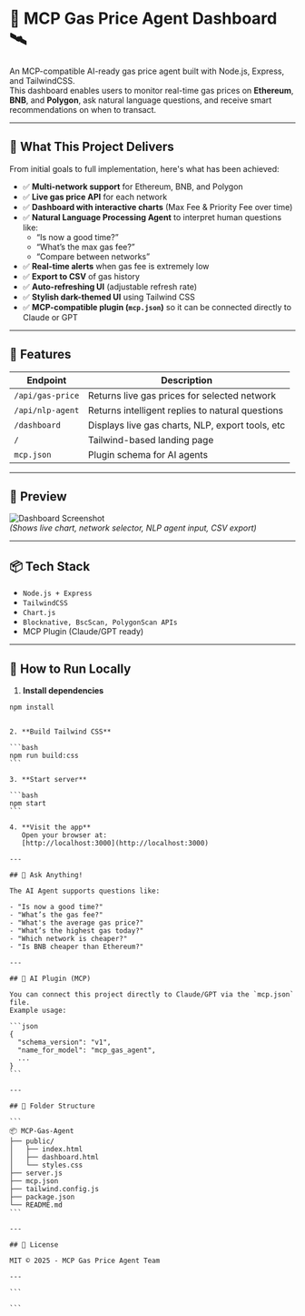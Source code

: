 # 🚀 MCP Gas Price Agent Dashboard 🛰️

An MCP-compatible AI-ready gas price agent built with Node.js, Express, and TailwindCSS.  
This dashboard enables users to monitor real-time gas prices on **Ethereum**, **BNB**, and **Polygon**, ask natural language questions, and receive smart recommendations on when to transact.

---

## 🧠 What This Project Delivers

From initial goals to full implementation, here's what has been achieved:

- ✅ **Multi-network support** for Ethereum, BNB, and Polygon
- ✅ **Live gas price API** for each network
- ✅ **Dashboard with interactive charts** (Max Fee & Priority Fee over time)
- ✅ **Natural Language Processing Agent** to interpret human questions like:
  - “Is now a good time?”
  - “What’s the max gas fee?”
  - “Compare between networks”
- ✅ **Real-time alerts** when gas fee is extremely low
- ✅ **Export to CSV** of gas history
- ✅ **Auto-refreshing UI** (adjustable refresh rate)
- ✅ **Stylish dark-themed UI** using Tailwind CSS
- ✅ **MCP-compatible plugin (`mcp.json`)** so it can be connected directly to Claude or GPT

---

## 🔧 Features

| Endpoint         | Description                                      |
| ---------------- | ------------------------------------------------ |
| `/api/gas-price` | Returns live gas prices for selected network     |
| `/api/nlp-agent` | Returns intelligent replies to natural questions |
| `/dashboard`     | Displays live gas charts, NLP, export tools, etc |
| `/`              | Tailwind-based landing page                      |
| `mcp.json`       | Plugin schema for AI agents                      |

---

## 📸 Preview

![Dashboard Screenshot](./screenshots/dashboard.png)  
_(Shows live chart, network selector, NLP agent input, CSV export)_

---

## 📦 Tech Stack

- `Node.js + Express`
- `TailwindCSS`
- `Chart.js`
- `Blocknative, BscScan, PolygonScan APIs`
- MCP Plugin (Claude/GPT ready)

---

## 🚀 How to Run Locally

1. **Install dependencies**

```bash
npm install
```

````

2. **Build Tailwind CSS**

```bash
npm run build:css
```

3. **Start server**

```bash
npm start
```

4. **Visit the app**
   Open your browser at:
   [http://localhost:3000](http://localhost:3000)

---

## 🤖 Ask Anything!

The AI Agent supports questions like:

- "Is now a good time?"
- "What’s the gas fee?"
- "What's the average gas price?"
- "What’s the highest gas today?"
- "Which network is cheaper?"
- "Is BNB cheaper than Ethereum?"

---

## 🔌 AI Plugin (MCP)

You can connect this project directly to Claude/GPT via the `mcp.json` file.
Example usage:

```json
{
  "schema_version": "v1",
  "name_for_model": "mcp_gas_agent",
  ...
}
```

---

## 📁 Folder Structure

```
📦 MCP-Gas-Agent
├── public/
│   ├── index.html
│   ├── dashboard.html
│   └── styles.css
├── server.js
├── mcp.json
├── tailwind.config.js
├── package.json
└── README.md
```

---

## 📝 License

MIT © 2025 - MCP Gas Price Agent Team

---

```

```
````
